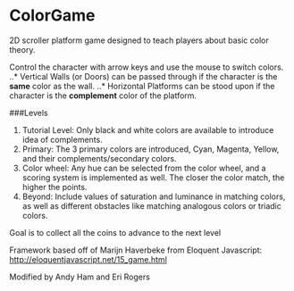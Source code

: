 # ColorGame

2D scroller platform game designed to teach players about basic color theory.

Control the character with arrow keys and use the mouse to switch colors.
..* Vertical Walls (or Doors) can be passed through if the character is the **same** color as the wall.
..* Horizontal Platforms can be stood upon if the character is the **complement** color of the platform.

###Levels
1. Tutorial Level: Only black and white colors are available to introduce idea of complements.
2. Primary: The 3 primary colors are introduced, Cyan, Magenta, Yellow, and their complements/secondary colors.
3. Color wheel: Any hue can be selected from the color wheel, and a scoring system is implemented as well. The closer the color match, the higher the points.
4. Beyond: Include values of saturation and luminance in matching colors, as well as different obstacles like matching analogous colors or triadic colors.

Goal is to collect all the coins to advance to the next level


Framework based off of Marijn Haverbeke from Eloquent Javascript: http://eloquentjavascript.net/15_game.html

Modified by Andy Ham and Eri Rogers
